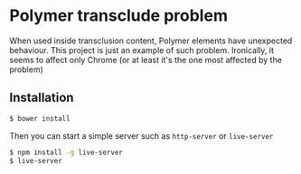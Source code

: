# Polymer transclude problem

When used inside transclusion content, Polymer elements have unexpected
behaviour. This project is just an example of such problem. Ironically, it seems
to affect only Chrome (or at least it's the one most affected by the problem)

## Installation

```sh
$ bower install
```

Then you can start a simple server such as `http-server` or `live-server`

```sh
$ npm install -g live-server
$ live-server
```
